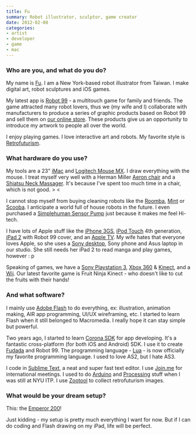 ```yaml
---
title: Fu
summary: Robot illustrator, sculptor, game creator
date: 2012-02-08
categories:
- artist
- developer
- game
- mac
---
```


### Who are you, and what do you do?

My name is [Fu](http://www.fu-design.com/ "Fu's site."). I am a New York-based robot illustrator from Taiwan. I make digital art, robot sculptures and iOS games.

My latest app is [Robot 99][robot-99-ios] - a multitouch game for family and friends. The game attracted many robot lovers, thus we (my wife and I) collaborate with manufacturers to produce a series of graphic products based on Robot 99 and sell them on [our online store](http://store.fu-design.com/ "Fu's store."). These products give us an opportunity to introduce my artwork to people all over the world.

I enjoy playing games. I love interactive art and robots. My favorite style is [Retrofuturism](http://zootool.com/user/fudesign2002/ "Fu's favourite Retrofuturism artworks.").

### What hardware do you use?

My tools are a 23" [iMac][] and [Logitech Mouse MX][performance-mouse-mx]. I draw everything with the mouse. I treat myself very well with a Herman Miller [Aeron chair][aeron] and a [Shiatsu Neck Massager][nms-350]. It's because I've spent too much time in a chair, which is not good. > <

I cannot stop myself from buying cleaning robots like the [Roomba][roomba-550], [Mint][mint.2] or [Scooba][scooba-230]. I anticipate a world full of house robots in the future. I even purchased a [Simplehuman Sensor Pump][sensor-soap-pump] just because it makes me feel Hi-tech.

I have lots of Apple stuff like the [iPhone 3GS][iphone-3gs], [iPod Touch][ipod-touch] 4th generation, [iPad 2][ipad-2] with Robot 99 cover, and an [Apple TV][apple-tv]. My wife hates that everyone loves Apple, so she uses a [Sony desktop][vaio-j11bfx], Sony phone and Asus laptop in our studio. She still needs her iPad 2 to read manga and play games, however : p

Speaking of games, we have a [Sony Playstation 3][ps3], [Xbox 360][xbox-360] & [Kinect][], and a [Wii][]. Our latest favorite game is Fruit Ninja Kinect - who doesn't like to cut the fruits with their hands!

### And what software?

I mainly use [Adobe Flash][flash] to do everything, ex: illustration, animation making, AIR app programming, UI/UX wireframing, etc. I started to learn Flash when it still belonged to Macromedia. I really hope it can stay simple but powerful.

Two years ago, I started to learn [Corona SDK][corona] for app developing. It's a fantastic cross-platform (for both iOS and Android) SDK. I use it to create [Fudada][fudada-hd-ios] and Robot 99. The programming language - [Lua][] - is now officially my favorite programming language. I used to love AS2, but I hate AS3. 

I code in [Sublime Text][sublime-text], a neat and super fast text editor. I use [Join.me][] for international meetings. I used to do [Arduino][] and [Processing][] stuff when I was still at NYU ITP. I use [Zootool][] to collect retrofuturism images.

### What would be your dream setup?

This: the [Emperor 200][emperor-200]!

Just kidding - my setup is pretty much everything I want for now. But if I can do coding and Flash drawing on my iPad, life will be perfect.

[aeron]: https://www.hermanmiller.com/products/seating/office-chairs/aeron-chairs/ "A work chair."
[apple-tv]: https://en.wikipedia.org/wiki/Apple_TV "A device for viewing media on a TV."
[arduino]: https://www.arduino.cc/ "Open-source prototyping hardware."
[corona]: http://web.archive.org/web/20170608164619/https://coronalabs.com/corona-sdk/ "A cross-platform mobile app SDK."
[emperor-200]: https://mwelab.com/index.php/en/products/emperor-200 "A futuristic sci-fi-esque workstation."
[flash]: https://en.wikipedia.org/wiki/Adobe_Flash "A software and animation editor."
[fudada-hd-ios]: https://apps.apple.com/us/app/fudada-hd/id391054600 "A gallery app."
[imac]: https://www.apple.com/imac-24/ "An all-in-one computer."
[ipad-2]: https://www.apple.com/ipad/ "A tablet device."
[iphone-3gs]: https://en.wikipedia.org/wiki/IPhone_3GS "A 3 megapixel smartphone."
[ipod-touch]: https://support.apple.com/ipod-touch "It's like an iPhone, without the phone bit."
[join.me]: https://www.goto.com/meeting?utm_source=joinme.com&utm_medium=referral&utm_campaign=jm_eos_2022&campaignid=7014P000001vnMyQAI "A screen sharing/collaboration service."
[kinect]: http://web.archive.org/web/20141020163539/http://www.xbox.com:80/en-US/Kinect "An adapter for the Xbox that uses your body as a controller."
[lua]: http://www.lua.org/ "An interpreted scripting language."
[mint.2]: http://web.archive.org/web/20230410021304/https://www.amazon.com/Mint-Automatic-Floor-Cleaner-4200/dp/B00408PCEW "A robotic floor cleaner."
[nms-350]: http://web.archive.org/web/20190508134910/https://www.amazon.com/HoMedics-NMS-350-Shiatsu-Massager-Vibration/dp/B002QV01LO "A shiatsu neck massager."
[performance-mouse-mx]: https://www.logitech.com/en-us/product/performance-mouse-mx.html "A wireless laser mouse."
[processing]: https://processing.org/ "A programming language/environment."
[ps3]: https://www.playstation.com/en-us/ "A shiny gaming console from Sony."
[robot-99-ios]: https://apps.apple.com/us/app/robot-99/id414517274 "An iOS game where you must help rescue falling robots."
[roomba-550]: https://www.amazon.com/iRobot-550-AeroVac-Technology-Cleaning/dp/B002S5LHA2 "A floor cleaning robot."
[scooba-230]: http://web.archive.org/web/20190508134809/https://www.amazon.com/iRobot-Scooba-Floor-Washing-Robot/dp/B00778I0Q4 "A floor washing robot."
[sensor-soap-pump]: http://web.archive.org/web/20160301100752/http://www.simplehuman.com:80/compact-sensor-pump-brushed-nickel-7-5-fl-oz "A soap pump."
[sublime-text]: http://www.sublimetext.com/ "A coder's text editor."
[vaio-j11bfx]: http://web.archive.org/web/20190508134811/https://www.amazon.com/Sony-VPC-J11BFX-21-5-Inch-Desktop-Black/dp/B0047UVEOK "A 21.5 inch all-in-one PC desktop."
[wii]: https://www.nintendo.com/wii/ "A unique gaming console."
[xbox-360]: https://www.xbox.com/en-US/Xbox360 "A gaming console."
[zootool]: https://bastianallgeier.com "A visual bookmarking service."
